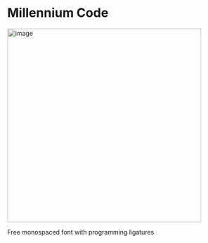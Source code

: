 # Millennium Code
<img width="441" alt="image" src="https://github.com/user-attachments/assets/e43be591-b923-4105-a88d-ef86912e9389" />

Free monospaced font with programming ligatures
